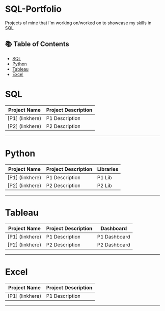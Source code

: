 # SQL-Portfolio
Projects of mine that I'm working on/worked on to showcase my skills in SQL

## 📚 Table of Contents
- [SQL](#sql)
- [Python](#python)
- [Tableau](#tableau)
- [Excel](#excel)

# SQL
| Project Name| Project Description | 
|---|---|
| [P1] (linkhere) | P1 Description | 
| [P2] (linkhere) | P2 Description|  

***

# Python
| Project Name| Project Description | Libraries | 
|---|---|---|
| [P1] (linkhere) | P1 Description | P1 Lib |
| [P2] (linkhere) | P2 Description| P2 Lib |

***

# Tableau
| Project Name| Project Description | Dashboard | 
|---|---|---|
| [P1] (linkhere) | P1 Description | P1 Dashboard |
| [P2] (linkhere) | P2 Description| P2 Dashboard |

***

# Excel
| Project Name| Project Description | 
|---|---|
| [P1] (linkhere) | P1 Description |

***
